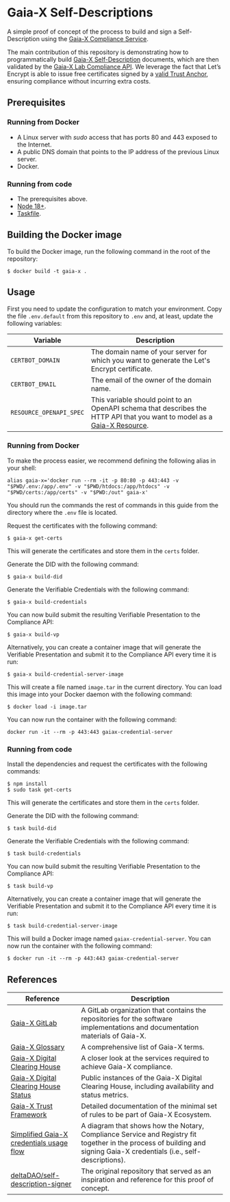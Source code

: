 # Gaia-X Self-Descriptions

A simple proof of concept of the process to build and sign a Self-Description using the [Gaia-X Compliance Service](https://gitlab.com/gaia-x/lab/compliance/gx-compliance).

The main contribution of this repository is demonstrating how to programmatically build [Gaia-X Self-Description](https://gaia-x.gitlab.io/policy-rules-committee/trust-framework/gaia-x_trust_framework/#gaia-x-self-description) documents, which are then validated by the [Gaia-X Lab Compliance API](https://compliance.lab.gaia-x.eu/v1-staging/docs). We leverage the fact that Let’s Encrypt is able to issue free certificates signed by a [valid Trust Anchor](https://gaia-x.gitlab.io/policy-rules-committee/trust-framework/trust_anchors/#list-of-defined-trust-anchors), ensuring compliance without incurring extra costs.

## Prerequisites

### Running from Docker

* A Linux server with _sudo_ access that has ports 80 and 443 exposed to the Internet.
* A public DNS domain that points to the IP address of the previous Linux server.
* Docker.

### Running from code

* The prerequisites above.
* [Node 18+](https://nodejs.org/en/download/package-manager).
* [Taskfile](https://taskfile.dev/installation/).

## Building the Docker image

To build the Docker image, run the following command in the root of the repository:

```console
$ docker build -t gaia-x .
```

## Usage

First you need to update the configuration to match your environment. Copy the file `.env.default` from this repository to `.env` and, at least, update the following variables:

| Variable | Description |
| --- | --- |
| `CERTBOT_DOMAIN` | The domain name of your server for which you want to generate the Let's Encrypt certificate. |
| `CERTBOT_EMAIL` | The email of the owner of the domain name. |
| `RESOURCE_OPENAPI_SPEC` | This variable should point to an OpenAPI schema that describes the HTTP API that you want to model as a [Gaia-X Resource](https://gaia-x.gitlab.io/policy-rules-committee/trust-framework/resource_and_subclasses/#virtual-resource). |

### Running from Docker

To make the process easier, we recommend defining the following alias in your shell:

```console
alias gaia-x='docker run --rm -it -p 80:80 -p 443:443 -v "$PWD/.env:/app/.env" -v "$PWD/htdocs:/app/htdocs" -v "$PWD/certs:/app/certs" -v "$PWD:/out" gaia-x'
```

You should run the commands the rest of commands in this guide from the directory where the `.env` file is located.

Request the certificates with the following command:

```console
$ gaia-x get-certs
```

This will generate the certificates and store them in the `certs` folder.

Generate the DID with the following command:

```console
$ gaia-x build-did
```

Generate the Verifiable Credentials with the following command:

```console
$ gaia-x build-credentials
```

You can now build submit the resulting Verifiable Presentation to the Compliance API:

```console
$ gaia-x build-vp
```

Alternatively, you can create a container image that will generate the Verifiable Presentation and submit it to the Compliance API every time it is run:

```console
$ gaia-x build-credential-server-image
```

This will create a file named `image.tar` in the current directory. You can load this image into your Docker daemon with the following command:

```console
$ docker load -i image.tar
```

You can now run the container with the following command:

```console
docker run -it --rm -p 443:443 gaiax-credential-server
```

### Running from code

Install the dependencies and request the certificates with the following commands:

```console
$ npm install
$ sudo task get-certs
```

This will generate the certificates and store them in the `certs` folder.

Generate the DID with the following command:

```console
$ task build-did
```

Generate the Verifiable Credentials with the following command:

```console
$ task build-credentials
```

You can now build submit the resulting Verifiable Presentation to the Compliance API:

```console
$ task build-vp
```

Alternatively, you can create a container image that will generate the Verifiable Presentation and submit it to the Compliance API every time it is run:

```console
$ task build-credential-server-image
```

This will build a Docker image named `gaiax-credential-server`. You can now run the container with the following command:

```console
$ docker run -it --rm -p 443:443 gaiax-credential-server
```

## References

| Reference | Description |
| --- | --- |
| [Gaia-X GitLab](https://gitlab.com/gaia-x) | A GitLab organization that contains the repositories for the software implementations and documentation materials of Gaia-X. | 1
| [Gaia-X Glossary](https://gaia-x.gitlab.io/glossary/) | A comprehensive list of Gaia-X terms. |
| [Gaia-X Digital Clearing House](https://gaia-x.eu/gxdch/) | A closer look at the services required to achieve Gaia-X compliance. |
| [Gaia-X Digital Clearing House Status](https://docs.gaia-x.eu/framework/) | Public instances of the Gaia-X Digital Clearing House, including availability and status metrics. |
| [Gaia-X Trust Framework](https://gaia-x.gitlab.io/policy-rules-committee/trust-framework/) | Detailed documentation of the minimal set of rules to be part of Gaia-X Ecosystem. |
| [Simplified Gaia-X credentials usage flow](https://gitlab.com/gaia-x/lab/compliance/gx-compliance/-/blob/02928741c7071de30c9c9295599e1caad760c47a/README-api.md) | A diagram that shows how the Notary, Compliance Service and Registry fit together in the process of building and signing Gaia-X credentials (i.e., self-descriptions). |
| [deltaDAO/self-description-signer](https://github.com/deltaDAO/self-description-signer) | The original repository that served as an inspiration and reference for this proof of concept. |
